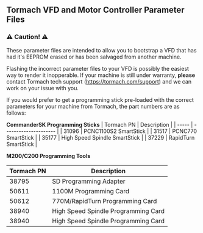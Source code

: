 ## Tormach VFD and Motor Controller Parameter Files
### :warning: Caution! :warning:
These parameter files are intended to allow you to bootstrap a VFD that has had it's EEPROM erased or has been salvaged from another machine.

Flashing the incorrect parameter files to your VFD is possibly the easiest way to render it inopperable. If 
your machine is still under warranty, **please** contact Tormach tech support (https://tormach.com/support) and
we can work on your issue with you. 

If you would prefer to get a programming stick pre-loaded with the correct parameters for your machine from Tormach, the part numbers are as follows:

**CommanderSK Programming Sticks**
| Tormach PN | Description |
| ----- | --------------------- |
| 31096 | PCNC1100S2 SmartStick |
| 31517 | PCNC770 SmartStick |
| 35177 | High Speed Spindle SmartStick |
| 37229 | RapidTurn SmartStick |

**M200/C200 Programming Tools**

| Tormach PN | Description |
| ----- | --------------------- |
| 38795 | SD Programming Adapter |
| 50611 | 1100M Programming Card |
| 50612 | 770M/RapidTurn Programming Card |
| 38940 | High Speed Spindle Programming Card |
| 38940 | High Speed Spindle Programming Card |
